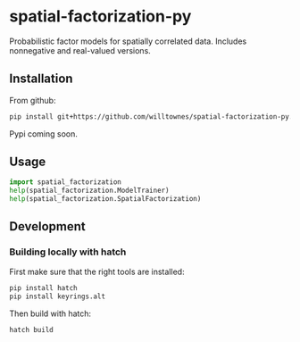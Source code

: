 # spatial-factorization-py
Probabilistic factor models for spatially correlated data. Includes nonnegative and real-valued versions.

## Installation
From github: 
```sh
pip install git+https://github.com/willtownes/spatial-factorization-py.git#egg=spatial-factorization
```
Pypi coming soon.

## Usage
```python
import spatial_factorization
help(spatial_factorization.ModelTrainer)
help(spatial_factorization.SpatialFactorization)
```

## Development
### Building locally with hatch
First make sure that the right tools are installed:
```bash
pip install hatch
pip install keyrings.alt
```
Then build with hatch:
```
hatch build
```
